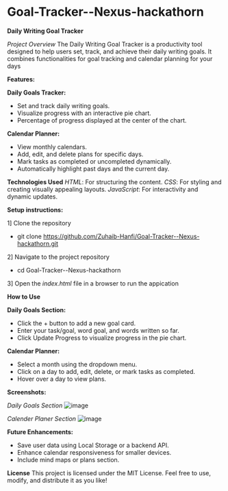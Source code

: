 # Goal-Tracker--Nexus-hackathorn

**Daily Writing Goal Tracker**

*Project Overview*
The Daily Writing Goal Tracker is a productivity tool designed to help users set, track, and achieve their daily writing goals. It combines functionalities for goal tracking and calendar planning for your days

**Features:**

**Daily Goals Tracker:**
* Set and track daily writing goals.
* Visualize progress with an interactive pie chart.
* Percentage of progress displayed at the center of the chart.

**Calendar Planner:**
* View monthly calendars.
* Add, edit, and delete plans for specific days.
* Mark tasks as completed or uncompleted dynamically.
* Automatically highlight past days and the current day.


**Technologies Used**
*HTML*: For structuring the content.
*CSS*: For styling and creating visually appealing layouts.
*JavaScript*: For interactivity and dynamic updates.


**Setup instructions:**

1] Clone the repository
   * git clone https://github.com/Zuhaib-Hanfi/Goal-Tracker--Nexus-hackathorn.git
   
2] Navigate to the project repository
   * cd Goal-Tracker--Nexus-hackathorn
   
3] Open the  *index.html* file in a browser to run the appication


**How to Use**

**Daily Goals Section:**
* Click the + button to add a new goal card.
* Enter your task/goal, word goal, and words written so far.
* Click Update Progress to visualize progress in the pie chart.

**Calendar Planner:**
* Select a month using the dropdown menu.
* Click on a day to add, edit, delete, or mark tasks as completed.
* Hover over a day to view plans.

**Screenshots:**

*Daily Goals Section*
![image](https://github.com/user-attachments/assets/6324e022-b143-46b4-876f-ccf4e05199d1)

*Calender Planer Section*
![image](https://github.com/user-attachments/assets/1adb8bef-a869-4fcd-847d-c82e8aa56560)

**Future Enhancements:**
* Save user data using Local Storage or a backend API.
* Enhance calendar responsiveness for smaller devices.
* Include mind maps or plans section.

**License**
This project is licensed under the MIT License. Feel free to use, modify, and distribute it as you like!
